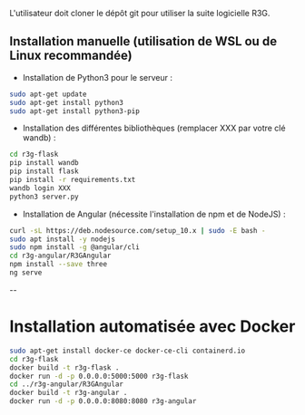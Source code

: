 L'utilisateur doit cloner le dépôt git pour utiliser la suite logicielle R3G.

## Installation manuelle (utilisation de WSL ou de Linux recommandée)

- Installation de Python3 pour le serveur :
```bash
sudo apt-get update
sudo apt-get install python3
sudo apt-get install python3-pip
```
- Installation des différentes bibliothèques (remplacer XXX par votre clé wandb) :
```bash
cd r3g-flask
pip install wandb
pip install flask
pip install -r requirements.txt
wandb login XXX
python3 server.py
```

- Installation de Angular (nécessite l'installation de npm et de NodeJS) :
```bash
curl -sL https://deb.nodesource.com/setup_10.x | sudo -E bash -
sudo apt install -y nodejs
sudo npm install -g @angular/cli
cd r3g-angular/R3GAngular
npm install --save three
ng serve
```
-- 

# Installation automatisée avec Docker

```bash
sudo apt-get install docker-ce docker-ce-cli containerd.io
cd r3g-flask
docker build -t r3g-flask .
docker run -d -p 0.0.0.0:5000:5000 r3g-flask
cd ../r3g-angular/R3GAngular
docker build -t r3g-angular .
docker run -d -p 0.0.0.0:8080:8080 r3g-angular
```

